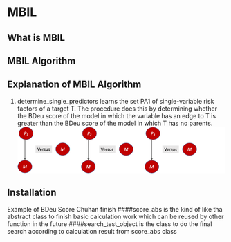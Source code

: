 # MBIL

## What is MBIL
## MBIL Algorithm

## Explanation of MBIL Algorithm
1) determine_single_predictors learns the set PA1 of single-variable risk factors of a target T. The procedure does this by determining whether the BDeu score of the model in which the variable has an edge to T is greater than the BDeu score of the model in which T has no parents.
![MBILProcedure1_img.png](MBILProcedure1_img.png)
## Installation

Example of BDeu Score
Chuhan finish
####score_abs is the kind of like tha abstract class to finish basic calculation work which can be reused by other function in the future
####search_test_object is the class to do the final search according to calculation result from score_abs class
